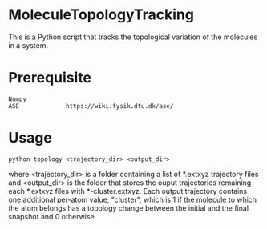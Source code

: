 # MoleculeTopologyTracking

This is a Python script that tracks the topological variation of the molecules in a system.

# Prerequisite

    Numpy
    ASE             https://wiki.fysik.dtu.dk/ase/

# Usage

    python topology <trajectory_dir> <output_dir>

where <trajectory_dir> is a folder containing a list of *.extxyz trajectory files and <output_dir> is the folder that stores the ouput trajectories remaining each *.extxyz files with *-cluster.extxyz. Each output trajectory contains one additional per-atom value, "cluster", which is 1 if the molecule to which the atom belongs has a topology change between the initial and the final snapshot and 0 otherwise.
